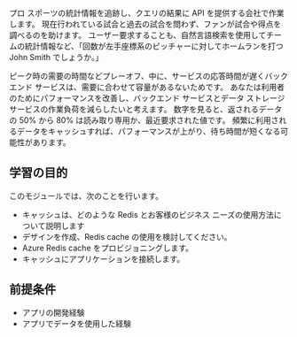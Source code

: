 プロ スポーツの統計情報を追跡し、クエリの結果に API を提供する会社で作業します。 現在行われている試合と過去の試合を問わず、ファンが試合や得点を調べるのを助けます。 ユーザー要求することも、自然言語検索を使用してチームの統計情報など、「回数が左手座標系のピッチャーに対してホームランを打つ John Smith でしょうか。」

ピーク時の需要の時間などプレーオフ、中に、サービスの応答時間が遅くバック エンド サービスは、需要に合わせて容量があるないためです。 あなたは利用者のためにパフォーマンスを改善し、バックエンド サービスとデータ ストレージ サービスの作業負荷を減らしたいと考えます。 数字を見ると、返されるデータの 50% から 80% は読み取り専用か、最近要求された値です。 頻繁に利用されるデータをキャッシュすれば、パフォーマンスが上がり、待ち時間が短くなる可能性があります。

## <a name="learning-objectives"></a>学習の目的

このモジュールでは、次のことを行います。

- キャッシュは、どのような Redis とお客様のビジネス ニーズの使用方法について説明します
- デザインを作成、Redis cache の使用を検討してください。
- Azure Redis cache をプロビジョニングします。
- キャッシュにアプリケーションを接続します。

## <a name="prerequisites"></a>前提条件

- アプリの開発経験
- アプリでデータを使用した経験
